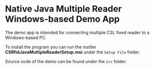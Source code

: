 # Native Java Multiple Reader Windows-based Demo App

The demo app is intended for connecting multiple CSL fixed reader to a Windows-based PC.

To install the program you can run the instller **CSRfidJavaMultipleReaderSetup.msi** under the ```Setup File``` folder.

Source code of the demo can be found under the ```src``` folder.
